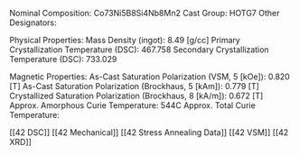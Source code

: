 Nominal Composition: Co73Ni5B8Si4Nb8Mn2
Cast Group: HOTG7
Other Designators: 
 
Physical Properties:
Mass Density (ingot): 8.49 [g/cc]
 Primary Crystallization Temperature (DSC): 467.758
Secondary Crystallization Temperature (DSC): 733.029

Magnetic Properties:
As-Cast Saturation Polarization (VSM, 5 [kOe]): 0.820 [T]
As-Cast Saturation Polarization (Brockhaus, 5 [kAm]): 0.779 [T]
Crystallized Saturation Polarization (Brockhaus, 8 [kA/m]): 0.672 [T]
Approx. Amorphous Curie Temperature: 544C
Approx. Total Curie Temperature: 
 
[[42 DSC]]
[[42 Mechanical]]
[[42 Stress Annealing Data]]
[[42 VSM]]
[[42 XRD]]

